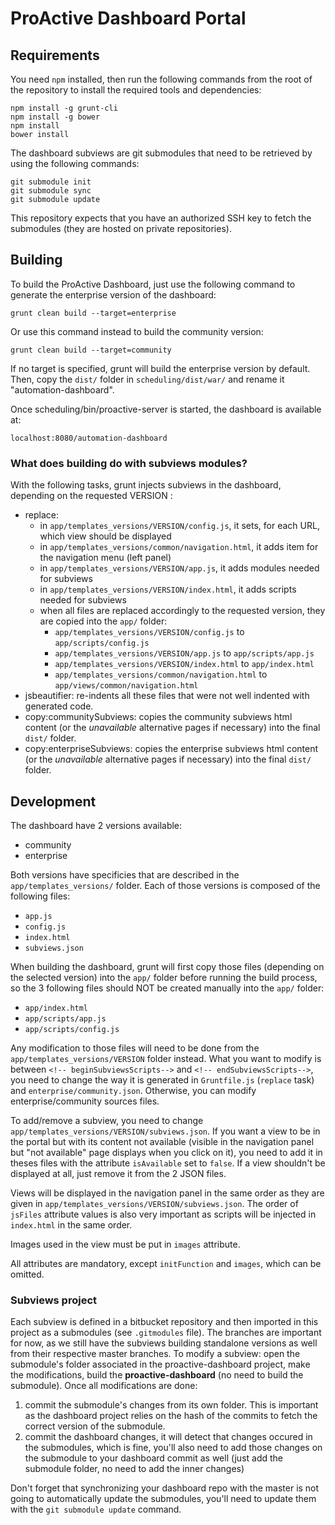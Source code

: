 # ProActive Dashboard Portal

## Requirements

You need `npm` installed, then run the following commands from the root of the repository to install the required tools and dependencies:
```
npm install -g grunt-cli
npm install -g bower
npm install
bower install
```

The dashboard subviews are git submodules that need to be retrieved by using the following commands:
```
git submodule init
git submodule sync
git submodule update
```
This repository expects that you have an authorized SSH key to fetch the submodules (they are hosted on private repositories).

## Building

To build the ProActive Dashboard, just use the following command to generate the enterprise version of the dashboard:
```
grunt clean build --target=enterprise
```

Or use this command instead to build the community version:
```
grunt clean build --target=community
```

If no target is specified, grunt will build the enterprise version by default.
Then, copy the `dist/` folder in `scheduling/dist/war/` and rename it "automation-dashboard".

Once scheduling/bin/proactive-server is started, the dashboard is available at:
```
localhost:8080/automation-dashboard
```

### What does building do with subviews modules?

With the following tasks, grunt injects subviews in the dashboard, depending on the requested VERSION :
* replace:
  * in `app/templates_versions/VERSION/config.js`, it sets, for each URL, which view should be displayed
  * in `app/templates_versions/common/navigation.html`, it adds item for the navigation menu (left panel)
  * in `app/templates_versions/VERSION/app.js`, it adds modules needed for subviews
  * in `app/templates_versions/VERSION/index.html`, it adds scripts needed for subviews
  * when all files are replaced accordingly to the requested version, they are copied into the `app/` folder:
    * `app/templates_versions/VERSION/config.js` to `app/scripts/config.js` 
    * `app/templates_versions/VERSION/app.js` to `app/scripts/app.js` 
    * `app/templates_versions/VERSION/index.html` to `app/index.html` 
    * `app/templates_versions/common/navigation.html` to `app/views/common/navigation.html`
* jsbeautifier: re-indents all these files that were not well indented with generated code.
* copy:communitySubviews: copies the community subviews html content (or the _unavailable_ alternative pages if necessary) into the final `dist/` folder.
* copy:enterpriseSubviews: copies the enterprise subviews html content (or the _unavailable_ alternative pages if necessary) into the final `dist/` folder.


## Development

The dashboard have 2 versions available:
* community
* enterprise

Both versions have specificies that are described in the `app/templates_versions/` folder.
Each of those versions is composed of the following files:
* `app.js`
* `config.js`
* `index.html`
* `subviews.json`

When building the dashboard, grunt will first copy those files (depending on the selected version) into the `app/` folder before running the build process, so the 3 following files should NOT be created manually into the `app/` folder:
* `app/index.html`
* `app/scripts/app.js`
* `app/scripts/config.js`

Any modification to those files will need to be done from the `app/templates_versions/VERSION` folder instead. What you want to modify is between `<!-- beginSubviewsScripts-->` and `<!-- endSubviewsScripts-->`, you need to change the way it is generated in `Gruntfile.js` (`replace` task) and `enterprise/community.json`. Otherwise, you can modify enterprise/community sources files.

To add/remove a subview, you need to change `app/templates_versions/VERSION/subviews.json`. If you want a view to be in the portal but with its content not available (visible in the navigation panel but "not available" page displays when you click on it), you need to add it in theses files with the attribute `isAvailable` set to `false`. If a view shouldn't be displayed at all, just remove it from the 2 JSON files. 

Views will be displayed in the navigation panel in the same order as they are given in `app/templates_versions/VERSION/subviews.json`. The order of `jsFiles` attribute values is also very important as scripts will be injected in `index.html` in the same order.

Images used in the view must be put in `images` attribute.

All attributes are mandatory, except `initFunction` and `images`, which can be omitted.

### Subviews project

Each subview is defined in a bitbucket repository and then imported in this project as a submodules (see `.gitmodules` file). The branches are important for now, as we still have the subviews building standalone versions as well from their respective master branches.
To modify a subview: open the submodule's folder associated in the proactive-dashboard project, make the modifications, build the **proactive-dashboard** (no need to build the submodule). Once all modifications are done:
1. commit the submodule's changes from its own folder. This is important as the dashboard project relies on the hash of the commits to fetch the correct version of the submodule.
2. commit the dashboard changes, it will detect that changes occured in the submodules, which is fine, you'll also need to add those changes on the submodule to your dashboard commit as well (just add the submodule folder, no need to add the inner changes)

Don't forget that synchronizing your dashboard repo with the master is not going to automatically update the submodules, you'll need to update them with the `git submodule update` command.
